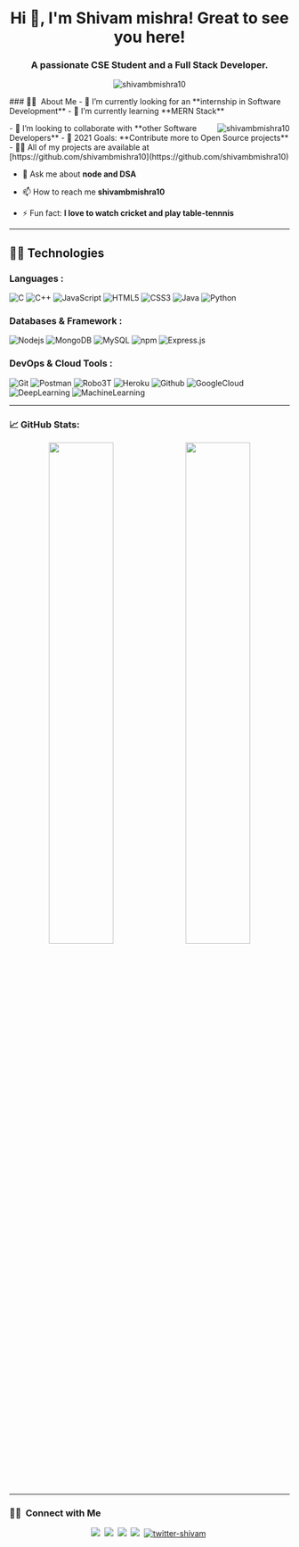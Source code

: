 <h1 align="center">Hi 👋, I'm Shivam mishra! Great to see you here!</h1>
<h3 align="center">A passionate CSE Student and a Full Stack Developer.</h3>
<p align="center"> <img src="https://komarev.com/ghpvc/?username=shivambmishra10&label=Profile%20views&color=0e75b6&style=flat" alt="shivambmishra10" /> </p>
### 👨‍🎓 &nbsp;About Me
- 🔭 I’m currently looking for an **internship in Software Development**
- 🌱 I’m currently learning **MERN Stack** <p><img align="right" src="https://github-readme-stats.vercel.app/api/top-langs?username=shivambmishra10&show_icons=true&locale=en&layout=compact&theme=nightowl&hide_border=true" alt="shivambmishra10" /></p>
- 👯 I’m looking to collaborate with **other Software Developers**
- 🥅 2021 Goals: **Contribute more to Open Source projects**
- 👨‍💻 All of my projects are available at [https://github.com/shivambmishra10](https://github.com/shivambmishra10)

- 💬 Ask me about **node and DSA**

- 📫 How to reach me **shivambmishra10**
- ⚡ Fun fact: **I love to watch cricket and play table-tennnis**
<hr>



## 👨‍💻 Technologies


### Languages :
![C](https://img.shields.io/badge/C-00599C?style=for-the-badge&logo=c&logoColor=white)
![C++](https://img.shields.io/badge/C%2B%2B-00599C?style=for-the-badge&logo=c%2B%2B&logoColor=white)
![JavaScript](https://img.shields.io/badge/JavaScript-F7DF1E?style=for-the-badge&logo=javascript&logoColor=black)
![HTML5](https://img.shields.io/badge/HTML5-E34F26?style=for-the-badge&logo=html5&logoColor=white)
![CSS3](https://img.shields.io/badge/CSS3-1572B6?style=for-the-badge&logo=css3&logoColor=white)
![Java](https://img.shields.io/badge/Java-ED8B00?style=for-the-badge&logo=java&logoColor=white)
![Python](https://img.shields.io/badge/Python-blue?style=for-the-badge&logo=python&logoColor=white)

### Databases & Framework :
![Nodejs](https://img.shields.io/badge/Node.js-339933?style=for-the-badge&logo=nodedotjs&logoColor=white)
![MongoDB](https://img.shields.io/badge/MongoDB-4EA94B?style=for-the-badge&logo=mongodb&logoColor=white)
![MySQL](https://img.shields.io/badge/MySQL-00000F?style=for-the-badge&logo=mysql&logoColor=white)
![npm](https://img.shields.io/badge/npm-CB3837?style=for-the-badge&logo=npm&logoColor=white)
![Express.js](https://img.shields.io/badge/Express.js-000000?style=for-the-badge&logo=express&logoColor=white)

### DevOps & Cloud Tools :
![Git](https://img.shields.io/badge/Git-F05032?style=for-the-badge&logo=git&logoColor=white)
![Postman](https://img.shields.io/badge/Postman-FF6C37?style=for-the-badge&logo=Postman&logoColor=white)
![Robo3T](https://img.shields.io/badge/Robo3T-red?style=for-the-badge&logo=Robo3T&logoColor=white)
![Heroku](https://img.shields.io/badge/Heroku-430098?style=for-the-badge&logo=heroku&logoColor=white)
![Github](https://img.shields.io/badge/GitHub-100000?style=for-the-badge&logo=github&logoColor=white)
![GoogleCloud](https://img.shields.io/badge/GoogleCloud-orange?style=for-the-badge&logo=googleCloud&logoColor=white)
![DeepLearning](https://img.shields.io/badge/DeepLearning-blue?style=for-the-badge&logo=DeepLearning&logoColor=white)
![MachineLearning](https://img.shields.io/badge/MachineLearning-pink?style=for-the-badge&logo=MachineLearning&logoColor=white)

<hr/>

### 📈 GitHub Stats:

<p align="center">
	
  <img width="48%" src="https://github-readme-stats.vercel.app/api?username=shivambmishra10&show_icons=true&theme=nightowl&hide_border=true" />
  <img width="48%" src="https://github-readme-streak-stats.herokuapp.com?user=shivambmishra10&theme=nightowl&hide_border=true&fire=DD2727" />
</p>

<hr/>

### 🤝🏻 &nbsp;Connect with Me


<p align="center">
<a href="https://github.com/shivambmishra10"><img src="https://img.shields.io/badge/GitHub-100000?style=for-the-badge&logo=github&logoColor=white"/></a>&nbsp;
<a href="https://www.linkedin.com/in/shivammishra10/"><img src="https://img.shields.io/badge/LinkedIn-0077B5?style=for-the-badge&logo=linkedin&logoColor=white"/></a>&nbsp;
<a href="https://instagram.com/shivambmishra10"><img src="https://img.shields.io/badge/Instagram-E4405F?style=for-the-badge&logo=instagram&logoColor=white"/></a>&nbsp;
<a href="https://mail.google.com/mail/?view=cm&fs=1&tf=1&to=shivambmishra10@gmail.com"><img src="https://img.shields.io/badge/Gmail-D14836?style=for-the-badge&logo=gmail&logoColor=white"/></a>&nbsp;
<a href="https://twitter.com/shivambmishra10" target="_blank"><img src="https://img.shields.io/badge/Twitter-1DA1F2?style=for-the-badge&logo=twitter&logoColor=white" alt="twitter-shivam" /></a>&nbsp;
</p>

